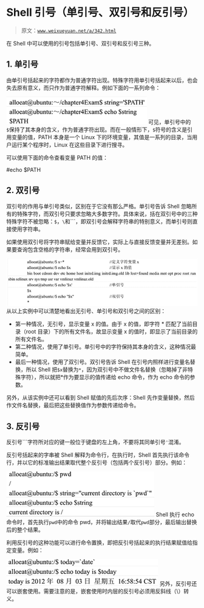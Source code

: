 # Shell 引号（单引号、双引号和反引号）

> 原文：[`www.weixueyuan.net/a/342.html`](http://www.weixueyuan.net/a/342.html)

在 Shell 中可以使用的引号包括单引号、双引号和反引号三种。

## 1. 单引号

由单引号括起来的字符都作为普通字符出现。特殊字符用单引号括起来以后，也会失去原有意义，而只作为普通字符解释。例如下面的一系列命令：

![Shell  中的单引号](img/9d245228d167f6690e0e002036d55493.png)
可见，单引号中的`$`保持了其本身的含义，作为普通字符出现。而在一般情形下，`$`符号的含义是引用变量的值，PATH 本身是一个 Linux 下的环境变量，其值是一系列的目录，当用户运行某个程序时，Linux 在这些目录下进行搜寻。

可以使用下面的命令查看变量 PATH 的值：

#echo $PATH

## 2\. 双引号

双引号的作用与单引号类似，区别在于它没有那么严格。单引号告诉 Shell 忽略所有的特殊字符，而双引号只要求忽略大多数字符。具体来说，括在双引号中的三种特殊字符不被忽略：`$`，`\`和```，即双引号会解释字符串的特别意义，而单引号则直接使用字符串。

如果使用双引号将字符串赋给变量并反馈它，实际上与直接反馈变量并无差别。如果要查询包含空格的字符串，经常会用到双引号。

![无引号、单引号和双引号的区别](img/26370143073cb921075e46717844fb12.png)
从以上实例中可以清楚地看出无引号、单引号和双引号之间的区别：

*   第一种情况，无引号，显示变量 x 的值。由于 x 的值，即字符 * 匹配了当前目录（root 目录）下的所有文件名，故显示变量 x 的值时，即显示了当前目录的所有文件名。
*   第二种情况，使用了单引号。单引号中的字符保持其本身的含义，这种情况最简单。
*   最后一种情况，使用了双引号。双引号告诉 Shell 在引号内照样进行变量名替换，所以 Shell 把`$x`替换为`*`，因为双引号中不做文件名替换（忽略掉了非特殊字符），所以就把*作为要显示的值传递给 echo 命令，作为 echo 命令的参数。

另外，从该实例中还可以看到 Shell 赋值的先后次序：Shell 先作变量替换，然后作文件名替换，最后把这些替换值作为参数传递给命令。

## 3\. 反引号

反引号```字符所对应的键一般位于键盘的左上角，不要将其同单引号`'`混淆。

反引号括起来的字串被 Shell 解释为命令行，在执行时，Shell 首先执行该命令行，并以它的标准输出结果取代整个反引号（包括两个反引号）部分。例如：

![](img/eea85874e9696142eb1fc6f71730efcf.png)
Shell 执行 echo 命令时，首先执行``pwd``中的命令 pwd，并将输出结果`/`取代``pwd``部分，最后输出替换后的整个结果。

利用反引号的这种功能可以进行命令置换，即把反引号括起来的执行结果赋值给指定变量。例如：

![](img/469f04cc851af52e7378650ccc544ddd.png)
另外，反引号还可以嵌套使用。需要注意的是，嵌套使用时内层的反引号必须用反斜线（\）转义。